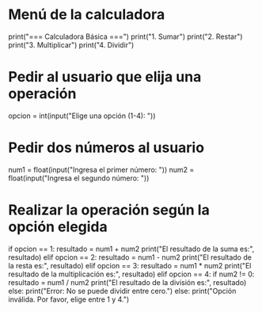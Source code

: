 # Menú de la calculadora
print("=== Calculadora Básica ===")
print("1. Sumar")
print("2. Restar")
print("3. Multiplicar")
print("4. Dividir")

# Pedir al usuario que elija una operación
opcion = int(input("Elige una opción (1-4): "))

# Pedir dos números al usuario
num1 = float(input("Ingresa el primer número: "))
num2 = float(input("Ingresa el segundo número: "))

# Realizar la operación según la opción elegida
if opcion == 1:
    resultado = num1 + num2
    print("El resultado de la suma es:", resultado)
elif opcion == 2:
    resultado = num1 - num2
    print("El resultado de la resta es:", resultado)
elif opcion == 3:
    resultado = num1 * num2
    print("El resultado de la multiplicación es:", resultado)
elif opcion == 4:
    if num2 != 0:
        resultado = num1 / num2
        print("El resultado de la división es:", resultado)
    else:
        print("Error: No se puede dividir entre cero.")
else:
    print("Opción inválida. Por favor, elige entre 1 y 4.")
